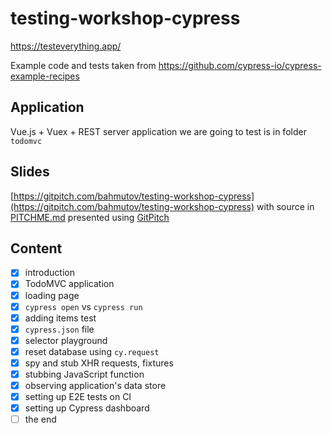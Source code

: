 # testing-workshop-cypress

https://testeverything.app/

Example code and tests taken from https://github.com/cypress-io/cypress-example-recipes

## Application

Vue.js + Vuex + REST server application we are going to test is in folder `todomvc`

## Slides

[https://gitpitch.com/bahmutov/testing-workshop-cypress](https://gitpitch.com/bahmutov/testing-workshop-cypress) with source in [PITCHME.md](PITCHME.md) presented using [GitPitch](https://gitpitch.com/)

## Content

- [x] introduction
- [x] TodoMVC application
- [x] loading page
- [x] `cypress open` vs `cypress run`
- [x] adding items test
- [x] `cypress.json` file
- [x] selector playground
- [x] reset database using `cy.request`
- [x] spy and stub XHR requests, fixtures
- [x] stubbing JavaScript function
- [x] observing application's data store
- [x] setting up E2E tests on CI
- [x] setting up Cypress dashboard
- [ ] the end
